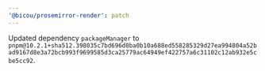 ```yaml
---
'@bicou/prosemirror-render': patch
---
```


Updated dependency `packageManager` to `pnpm@10.2.1+sha512.398035c7bd696d0ba0b10a688ed558285329d27ea994804a52bad9167d8e3a72bcb993f9699585d3ca25779ac64949ef422757a6c31102c12ab932e5cbe5cc92`.
